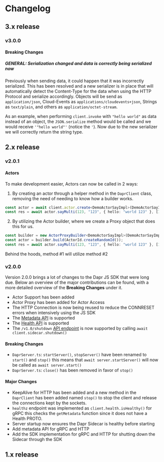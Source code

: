 # Changelog

## 3.x release

### v3.0.0

#### Breaking Changes

##### GENERAL: Serialization changed and data is correctly being serialized now

Previously when sending data, it could happen that it was incorrectly serialized. This has been resolved and a new serializer is in place that will automatically detect the Content-Type for the data when using the HTTP Protocol and serialize accordingly. Objects will be send as `application/json`, Cloud-Events as `applications/cloudevents+json`, Strings as `text/plain`, and others as `application/octet-stream`.

As an example, when performing `client.invoke` with `"hello world"` as data instead of an object, the `JSON.serialize` method would be called and we would receive `'"hello world"'` (notice the `'`). Now due to the new serializer we will correctly return the string type.

## 2.x release

### v2.0.1

#### Actors

To make development easier, Actors can now be called in 2 ways:

1. By creating an actor through a helper method in the `DaprClient` class, removing the need of needing to know how a builder works.

```typescript
const actor = await client.actor.create<DemoActorSayImpl>(DemoActorSayImpl);
const res = await actor.sayMulti(123, "123", { hello: "world 123" }, [1, 2, 3]);
```

2. By utilizing the Actor builder, where we create a Proxy object that does this for us.

```typescript
const builder = new ActorProxyBuilder<DemoActorSayImpl>(DemoActorSayImpl, client);
const actor = builder.build(ActorId.createRandomId());
const res = await actor.sayMulti(123, "123", { hello: "world 123" }, [1, 2, 3]);
```

Behind the hoods, method #1 will utilize method #2

### v2.0.0

Version 2.0.0 brings a lot of changes to the Dapr JS SDK that were long due. Below an overview of the major contributions can be found, with a more detailed overview of the **Breaking Changes** under it.

- Actor Support has been added
- Actor Proxy has been added for Actor Access
- The HTTP Connection is now being reused to reduce the CONNRESET errors when intensively using the JS SDK
- The [Metadata API](https://docs.dapr.io/reference/api/metadata_api/) is supported
- The [Health API](https://docs.dapr.io/reference/api/health_api/) is supported
- The `/v1.0/shutdown` [API endpoint](https://docs.dapr.io/operations/hosting/kubernetes/kubernetes-job/) is now supported by calling `await client.sidecar.shutdown()`

#### Breaking Changes

- `DaprServer.ts`: `startServer()`, `stopServer()` have been renamed to `start()` and `stop()` this means that `await server.startServer()` will now be called as `await server.start()`
- `DaprServer.ts`: `close()` has been removed in favor of `stop()`

#### Major Changes

- KeepAlive for HTTP has been added and a new method in the `DaprClient` has been added named `stop()` to stop the client and release the connections kept by the sockets.
- `healthz` endpoint was implemented as `client.health.isHealthy()` for gRPC this checks the `getMetadata` function since it does not have a Health PROTO.
- Server startup now ensures the Dapr Sidecar is healthy before starting
- Add metadata API for gRPC and HTTP
- Add the SDK implementation for gRPC and HTTP for shutting down the Sidecar through the SDK

## 1.x release
